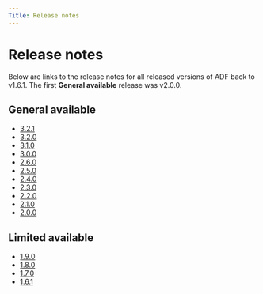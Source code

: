 ```yaml
---
Title: Release notes
---
```


# Release notes

Below are links to the release notes for all released versions of ADF back to v1.6.1.
The first **General available** release was v2.0.0.

## General available

- [3.2.1](RelNote321.md)
- [3.2.0](RelNote320.md)
- [3.1.0](RelNote310.md)
- [3.0.0](RelNote300.md)
- [2.6.0](RelNote260.md)
- [2.5.0](RelNote250.md)
- [2.4.0](RelNote240.md)
- [2.3.0](RelNote230.md)
- [2.2.0](RelNote220.md)
- [2.1.0](RelNote210.md)
- [2.0.0](RelNote200.md)

## Limited available

- [1.9.0](RelNote190.md)
- [1.8.0](RelNote180.md)
- [1.7.0](RelNote170.md)
- [1.6.1](RelNote161.md)
